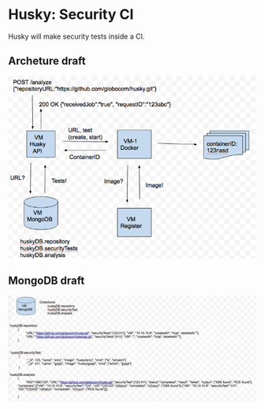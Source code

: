 # Husky: Security CI

Husky will make security tests inside a CI.

## Archeture draft

![architecture](images/architecture-draft.png)

## MongoDB draft

![db](images/mongoBD-draft.png)

